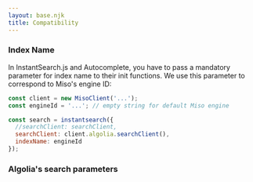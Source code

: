 ```yaml
---
layout: base.njk
title: Compatibility
---
```


### Index Name
In InstantSearch.js and Autocomplete, you have to pass a mandatory parameter for index name to their init functions. We use this parameter to correspond to Miso's engine ID:

```js
const client = new MisoClient('...');
const engineId = '...'; // empty string for default Miso engine

const search = instantsearch({
  //searchClient: searchClient,
  searchClient: client.algolia.searchClient(),
  indexName: engineId
});
```

### Algolia's search parameters
